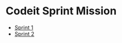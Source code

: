 # Codeit Sprint Mission

- [Sprint 1](https://github.com/codeit-bootcamp-spring/4-sprint-mission/pull/9)
- [Sprint 2](https://github.com/codeit-bootcamp-spring/4-sprint-mission/pull/33)